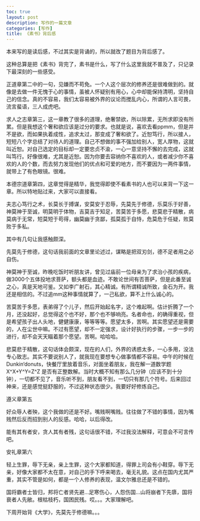 ```yaml
---
toc: true
layout: post
description: 写作的一篇文章
categories: [写作]
title: 《素书》背后感
---
```

本来写的是读后感，不过其实是背诵的，所以就改了题目为背后感了。

这种总算是把《素书》背完了，素书是什么，写了什么这里我就不普及了，只记录下最深刻的一些感受。

正道章第二中的一句，见嫌而不苟免。一个人这个层次的修养还是很难做到的。就像是去做一件无愧于心的事情，虽被人怀疑别有用心，心中却能保持清明，坚持自己的信念。真的不容易，我们太容易被外界的议论而搅乱内心，所谓的人言可畏，流言蜚语，三人成虎吧。

求人之志章第三，这一章教了很多的道理，绝奢禁欲，所以除累，无所求即没有所累。但是我想这个奢和欲应该是过分的要求。也就是说，喜欢去看ppmm，但是并不是欲，而如果执着成性，追求太过，那变成了奢和欲了。近恕笃行，所以接人，短短八个字总结了对待人的道理。自己不想做的事不强加给别人，宽人厚物，这就叫近恕。对自己选定的目标却一定要忠贞不渝，一心一意坚持不懈的去完成，这就叫笃行。好像很难，尤其是近恕。因为你要去容纳你不喜欢的人，或者减少你不喜欢的人的个数，而去努力发现他们的优点和可爱的地方，而不要因为一两件事情，就带上了有色眼镜。很难。

本德宗道章第四，这章觉得是精华，我觉得即使不看素书的人也可以来背一下这一章。所以特地贴过来，大家可以直接看。

夫志心笃行之术，长莫长于搏谋，安莫安于忍辱，先莫先于修德，乐莫乐于好善，神莫神于至诚，明莫明于体物，吉莫吉于知足，苦莫苦于多愿，悲莫悲于精散，病莫病于无常，短莫短于苟得，幽莫幽于贪鄙，孤莫孤于自恃，危莫危于任疑，败莫败于多私。

其中有几句让我感触颇深。

先莫先于修德，这句话我前面的文章里论述过，谋略是把双刃剑，德不足者用之必自伤。

神莫神于至诚，昨晚吃饭时听朋友讲，曾见过庙前一位母亲为了求治小孩的疾病，做3000个五体投地求菩萨，额头都是血迹。不敢论世间有否菩萨，但是此番至诚之心，真是天地可鉴。又如李广射石，其心精诚。有所谓精诚所致，金石为开。我还是相信的。不过追mm这种事情就算了，一己私欲，算不上什么诚心的。

苦莫苦于多愿，表弟得了个儿子，然后开始起名字，这个难起啊。估计折腾了一个月，还没起好，总觉得这个也不好，那个也不够响亮。名者命也，的确得重视，但是希望孩子出人头地，健健康康，等等等等。愿望太多，苦啊。其实愿望还是需要的，人在尘世中嘛。不过有愿望，却不一定强求，设计好执行的步骤，一步一步的进行，却不会天天瞄着那个愿望。苦啊。哈哈哈。

悲莫悲于精散，这句话体会颇深，现在的人们，外界的诱惑太多，一心多用，没法专心致志。其实不要说别人了，就我现在要想专心做事情都不容易。中午的时候在Dunkin‘donuts，快餐厅里放着音乐，对面坐着朋友，我在解一道数学题X^X+Y^Y=Z^Z 是否有正整数解。当时大概不知有那么几分钟（应该不到十分钟），一切都不见了，音乐听不到，朋友看不到，一切只有那几个符号。后来回过神来，还是感觉挺舒服的，不过这种状态很少。我要好好修炼自己。

遵义章第五

好众辱人者殃，这个我做的还是不好。嘴贱啊嘴贱。往往做了不错的事情，因为嘴贱然后反而招到别人的反感。哈哈，以后得改。

能有其有者安，贪人其有者残，这句话很不错，不过我没法解释，可意会不可言传吧。

安礼章第六

轻上生罪，辱下无亲，亲上生罪，这个大家都知道，得罪上司会有小鞋穿。辱下无亲，好像大家都不太在意，对自己的手下呼来喝去，毫无礼貌。这点在国内尤其严重，其实不管是如何，都是一个人修养的表现，温文尔雅总还是不错的。

国将霸者士皆归，邦将亡者贤先避…足寒伤心，人怨伤国…山将崩者下先隳，国将衰者人先敝。根枯枝朽，国困民残。哎。。。大家理解吧。

下周开始背《大学》，先莫先于修德嘛。。。